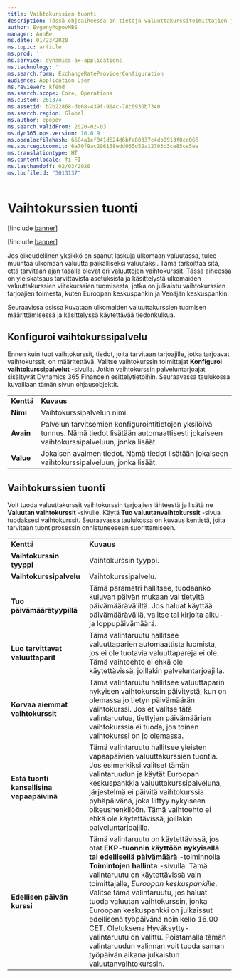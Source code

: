 ```yaml
---
title: Vaihtokurssien tuonti
description: Tässä ohjeaiheessa on tietoja valuuttakurssitoimittajien julkaisemien ulkomaanvaluutan viitekorkojen tuonnin vaatimuksista.
author: EvgenyPopovMBS
manager: AnnBe
ms.date: 01/23/2020
ms.topic: article
ms.prod: ''
ms.service: dynamics-ax-applications
ms.technology: ''
ms.search.form: ExchangeRateProviderConfiguration
audience: Application User
ms.reviewer: kfend
ms.search.scope: Core, Operations
ms.custom: 261374
ms.assetid: b2b22868-de68-439f-914c-78c6930b7340
ms.search.region: Global
ms.author: epopov
ms.search.validFrom: 2020-02-03
ms.dyn365.ops.version: 10.0.9
ms.openlocfilehash: 6684a1ef041d624d6bfe80337c4db0913f0ca066
ms.sourcegitcommit: 6a70f9ac296158edd065d52a12703b3ce85ce5ee
ms.translationtype: HT
ms.contentlocale: fi-FI
ms.lasthandoff: 02/03/2020
ms.locfileid: "3013137"
---
```

# <a name="import-currency-exchange-rates"></a>Vaihtokurssien tuonti

[!include [banner](../includes/banner.md)]

[!include [banner](../includes/banner.md)]

Jos oikeudellinen yksikkö on saanut laskuja ulkomaan valuutassa, tulee muuntaa ulkomaan valuutta paikalliseksi valuutaksi. Tämä tarkoittaa sitä, että tarvitaan ajan tasalla olevat eri valuuttojen vaihtokurssit. Tässä aiheessa on yleiskatsaus tarvittavista asetuksista ja käsittelystä ulkomaiden valuuttakurssien viitekurssien tuomisesta, jotka on julkaistu vaihtokurssien tarjoajien toimesta, kuten Euroopan keskuspankin ja Venäjän keskuspankin.

Seuraavissa osissa kuvataan ulkomaiden valuuttakurssien tuomisen määrittämisessä ja käsittelyssä käytettävää tiedonkulkua.

## <a name="configure-an-exchange-rate-provider"></a>Konfiguroi vaihtokurssipalvelu
Ennen kuin tuot vaihtokurssit, tiedot, joita tarvitaan tarjoajille, jotka tarjoavat vaihtokurssit, on määritettävä. Valitse vaihtokurssin toimittajat **Konfiguroi vaihtokurssipalvelut** -sivulla. Jotkin vaihtokurssin palveluntarjoajat sisältyvät Dynamics 365 Financein esittelytietoihin. Seuraavassa taulukossa kuvaillaan tämän sivun ohjausobjektit.

|           |                                                                                                                                                                                                                             |
|-----------|-----------------------------------------------------------------------------------------------------------------------------------------------------------------------------------------------------------------------------|
| **Kenttä** | **Kuvaus**                                                                                                                                                                                                             |
| **Nimi**  | Vaihtokurssipalvelun nimi.                                                                                                                                                                                     |
| **Avain**   | Palvelun tarvitsemien konfigurointitietojen yksilöivä tunnus. Nämä tiedot lisätään automaattisesti jokaiseen vaihtokurssipalveluun, jonka lisäät. |
| **Value** | Jokaisen avaimen tiedot. Nämä tiedot lisätään jokaiseen vaihtokurssipalveluun, jonka lisäät.                                                                                         |

## <a name="import-currency-exchange-rates"></a>Vaihtokurssien tuonti
Voit tuoda valuuttakurssit vaihtokurssin tarjoajien lähteestä ja lisätä ne **Valuutan vaihtokurssit** -sivulle. Käytä **Tuo valuutanvaihtokurssit** -sivua tuodaksesi vaihtokurssit. Seuraavassa taulukossa on kuvaus kentistä, joita tarvitaan tuontiprosessin onnistuneeseen suorittamiseen.

|                                        |                                                                                                                                                                                                                                                                                                                                                                             |
|----------------------------------------|-----------------------------------------------------------------------------------------------------------------------------------------------------------------------------------------------------------------------------------------------------------------------------------------------------------------------------------------------------------------------------|
| **Kenttä**                              | **Kuvaus**                                                                                                                                                                                                                                                                                                                                                             |
| **Vaihtokurssin tyyppi**                 | Vaihtokurssin tyyppi.                                                                                                                                                                                                                                                                                                                                                      |
| **Vaihtokurssipalvelu**             | Vaihtokurssipalvelu.                                                                                                                                                                                                                                                                                                                                                  |
| **Tuo päivämäärätyypillä**                       | Tämä parametri hallitsee, tuodaanko kuluvan päivän mukaan vai tietyltä päivämääräväliltä. Jos haluat käyttää päivämääräväliä, valitse tai kirjoita alku- ja loppupäivämäärä.                                                                                                                                                                                                                |
| **Luo tarvittavat valuuttaparit**    | Tämä valintaruutu hallitsee valuuttaparien automaattista luomista, jos ei ole tuotavia valuuttapareja ei ole. Tämä vaihtoehto ei ehkä ole käytettävissä, joillakin palveluntarjoajilla.                                                                                                                                                                                               |
| **Korvaa aiemmat vaihtokurssit**   | Tämä valintaruutu hallitsee valuuttaparin nykyisen vaihtokurssin päivitystä, kun on olemassa jo tietyn päivämäärän vaihtokurssi. Jos et valitse tätä valintaruutua, tiettyjen päivämäärien vaihtokurssia ei tuoda, jos toinen vaihtokurssi on jo olemassa.                                                                                       |
| **Estä tuonti kansallisina vapaapäivinä** | Tämä valintaruutu hallitsee yleisten vapaapäivien valuuttakurssien tuontia. Jos esimerkiksi valitset tämän valintaruudun ja käytät Euroopan keskuspankkia valuuttakurssipalveluna, järjestelmä ei päivitä vaihtokurssia pyhäpäivänä, joka liittyy nykyiseen oikeushenkilöön. Tämä vaihtoehto ei ehkä ole käytettävissä, joillakin palveluntarjoajilla. |
| **Edellisen päivän kurssi** | Tämä valintaruutu on käytettävissä, jos otat **EKP-tuonnin käyttöön nykyisellä tai edellisellä päivämäärä** -toiminnolla **Toimintojen hallinta** -sivulla. Tämä valintaruutu on käytettävissä vain toimittajalle, *Euroopan keskuspankille*. Valitse tämä valintaruutu, jos haluat tuoda valuutan vaihtokurssin, jonka Euroopan keskuspankki on julkaissut edellisenä työpäivänä noin kello 16.00 CET. Oletuksena Hyväksytty-valintaruutu on valittu. Poistamalla tämän valintaruudun valinnan voit tuoda saman työpäivän aikana julkaistun valuutanvaihtokurssin.  |

